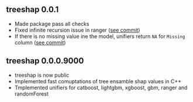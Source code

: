 treeshap 0.0.1
----------------------------------------------------------------
* Made package pass all checks
* Fixed infinite recursion issue in ranger  ([see commit](https://github.com/ModelOriented/treeshap/commit/eff70d8095932128151fb4c015fd61b89635aa9e))
* If there is no missing value ine the model, unifiers return `NA` for `Missing` column ([see commit](https://github.com/ModelOriented/treeshap/commit/eff70d8095932128151fb4c015fd61b89635aa9e))


treeshap 0.0.0.9000
----------------------------------------------------------------
* treeshap is now public
* Implemented fast comuptations of tree ensamble shap values in C++
* Tmplemented unifiers for catboost, lightgbm, xgboost, gbm, ranger and randomForest





